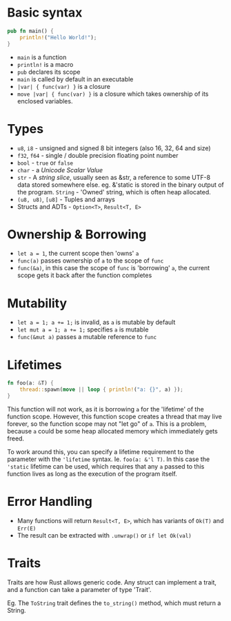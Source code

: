 # Basic syntax

``` rust
pub fn main() {
    println!("Hello World!");
}
```

* `main` is a function
* `println!` is a macro
* `pub` declares its scope
* `main` is called by default in an executable
* `|var| { func(var) }` is a closure
* `move |var| { func(var) }` is a closure which takes ownership of its enclosed variables.

# Types

* `u8`, `i8` - unsigned and signed 8 bit integers (also 16, 32, 64 and size)
* `f32`, `f64` - single / double precision floating point number
* `bool` - `true` or `false`
* `char` - a *Unicode Scalar Value*
* `str` - A _string slice_, usually seen as &str, a reference to some UTF-8 data stored somewhere else. eg. &'static is stored in the binary output of the program.
 `String` - 'Owned' string, which is often heap allocated.
* `(u8, u8)`, `[u8]` - Tuples and arrays
* Structs and ADTs - `Option<T>`, `Result<T, E>`

# Ownership & Borrowing

* `let a = 1`, the current scope then 'owns' `a`
* `func(a)` passes ownership of `a` to the scope of `func`
* `func(&a)`, in this case the scope of `func` is 'borrowing' `a`, the current scope gets it back after the function completes

# Mutability

* `let a = 1; a += 1;` is invalid, as `a` is mutable by default
* `let mut a = 1; a += 1;` specifies `a` is mutable
* `func(&mut a)` passes a mutable reference to `func`

# Lifetimes

``` rust
fn foo(a: &T) {
    thread::spawn(move || loop { println!("a: {}", a) });
}
```

This function will not work, as it is borrowing `a` for the 'lifetime' of the function scope.
However, this function scope creates a thread that may live forever, so the function scope may not "let go" of `a`.
This is a problem, because `a` could be some heap allocated memory which immediately gets freed.

To work around this, you can specify a lifetime requirement to the parameter with the `'lifetime` syntax.
Ie. `foo(a: &'l T)`.
In this case the `'static` lifetime can be used, which requires that any `a` passed to this function lives as long as the execution of the program itself.

# Error Handling

* Many functions will return `Result<T, E>`, which has variants of `Ok(T)` and `Err(E)`
* The result can be extracted with `.unwrap()` or `if let Ok(val)`

# Traits

Traits are how Rust allows generic code.
Any struct can implement a trait, and a function can take a parameter of type 'Trait'.

Eg. The `ToString` trait defines the `to_string()` method, which must return a String.
